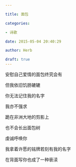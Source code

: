 ```yaml
---

title: 面包

categories:

- 诗歌

date: 2015-05-04 20:40:29

author: Herb

draft: true
---
```


安慰自己爱情的面包终究会有

但我依旧饥肠辘辘

你无法记住我的名字

我亦不强求

跪在非洲大地的剪影上

也不会长出面包树

虔诚呼唤你

我拿着许愿的铭牌若刻有我的名字

在背面写你也成了一种亵渎